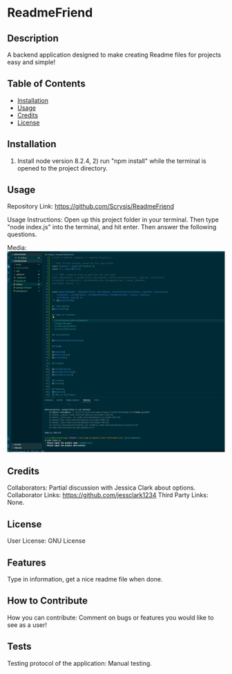 #  ReadmeFriend

##  Description
A backend application designed to make creating Readme files for projects easy and simple!

## Table of Contents 

- [Installation](#installation)
- [Usage](#usage)
- [Credits](#credits)
- [License](#license)

## Installation

1) Install node version 8.2.4, 2) run "npm install" while the terminal is opened to the project directory.

## Usage

Repository Link:
https://github.com/Scrysis/ReadmeFriend

Usage Instructions:
Open up this project folder in your terminal.  Then type "node index.js" into the terminal, and hit enter.  Then answer the following questions.

Media:
![Image](assets\153636.jpg)

## Credits

Collaborators:
Partial discussion with Jessica Clark about options.
Collaborator Links:
https://github.com/jessclark1234 
Third Party Links:
None.

## License

User License:
GNU License

## Features

Type in information, get a nice readme file when done.

## How to Contribute

How you can contribute:
Comment on bugs or features you would like to see as a user!

## Tests
Testing protocol of the application:
Manual testing.
